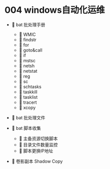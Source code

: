 # 004 windows自动化运维

* 📑 bat 批处理手册

  * 📄 WMIC
  * 📄 findstr
  * 📄 for
  * 📄 goto&call
  * 📄 if
  * 📄 mstsc
  * 📄 netsh
  * 📄 netstat
  * 📄 reg
  * 📄 sc
  * 📄 schtasks
  * 📄 taskkill
  * 📄 tasklist
  * 📄 tracert
  * 📄 xcopy
* 📄 bat 批处理文件
* 📑 bat 脚本收集

  * 📄 主备资源切换脚本
  * 📄 目录文件数量监控
  * 📄 脚本更换IP地址
* 📄 卷影副本 Shadow Copy

　　‍
